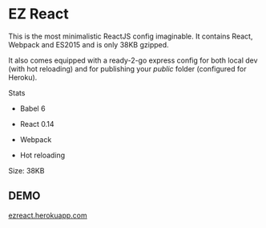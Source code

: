 # EZ React

This is the most minimalistic ReactJS config imaginable. It contains React, Webpack and ES2015 and is only 38KB gzipped.

It also comes equipped with a ready-2-go express config for both local dev (with hot reloading) and for publishing your *public* folder (configured for Heroku).

Stats

- Babel 6

- React 0.14

- Webpack

- Hot reloading

Size: 38KB

## DEMO

[ezreact.herokuapp.com](https://ezreact.herokuapp.com/)

